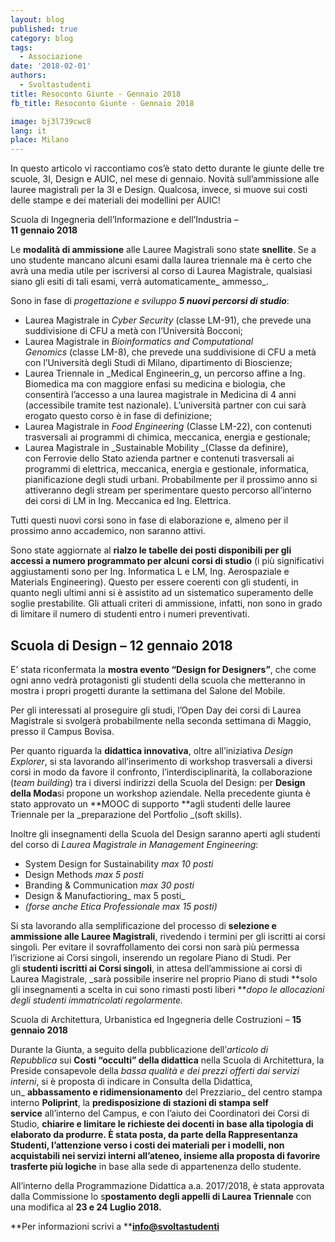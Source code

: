 ```yaml
---
layout: blog
published: true
category: blog
tags:
  - Associazione
date: '2018-02-01'
authors:
  - Svoltastudenti
title: Resoconto Giunte - Gennaio 2018
fb_title: Resoconto Giunte - Gennaio 2018

image: bj3l739cwc8
lang: it
place: Milano
---
```


In questo articolo vi raccontiamo cos’è stato detto durante le giunte delle tre scuole, 3I, Design e AUIC, nel mese di gennaio. Novità sull’ammissione alle lauree magistrali per la 3I e Design. Qualcosa, invece, si muove sui costi delle stampe e dei materiali dei modellini per AUIC!

Scuola di Ingegneria dell’Informazione e dell’Industria –  
**11 gennaio 2018**

Le **modalità di ammissione** alle Lauree Magistrali sono state **snellite**. Se a uno studente mancano alcuni esami dalla laurea triennale ma è certo che avrà una media utile per iscriversi al corso di Laurea Magistrale, qualsiasi siano gli esiti di tali esami, verrà automaticamente_ ammesso_.

Sono in fase di _progettazione e sviluppo **5 nuovi percorsi di studio**_:  

*   Laurea Magistrale in _Cyber Security_ (classe LM-91), che prevede una suddivisione di CFU a metà con l’Università Bocconi;
*   Laurea Magistrale in _Bioinformatics and Computational Genomics_ (classe LM-8), che prevede una suddivisione di CFU a metà con l’Università degli Studi di Milano, dipartimento di Bioscienze;
*   Laurea Triennale in _Medical Engineerin_g, un percorso affine a Ing. Biomedica ma con maggiore enfasi su medicina e biologia, che consentirà l’accesso a una laurea magistrale in Medicina di 4 anni (accessibile tramite test nazionale). L’università partner con cui sarà erogato questo corso è in fase di definizione;
*   Laurea Magistrale in _Food Engineering_ (Classe LM-22), con contenuti trasversali ai programmi di chimica, meccanica, energia e gestionale;
*   Laurea Magistrale in _Sustainable Mobility _(Classe da definire), con Ferrovie dello Stato azienda partner e contenuti trasversali ai programmi di elettrica, meccanica, energia e gestionale, informatica, pianificazione degli studi urbani. Probabilmente per il prossimo anno si attiveranno degli stream per sperimentare questo percorso all’interno dei corsi di LM in Ing. Meccanica ed Ing. Elettrica.

Tutti questi nuovi corsi sono in fase di elaborazione e, almeno per il prossimo anno accademico, non saranno attivi.

Sono state aggiornate al **rialzo le tabelle dei posti disponibili per gli accessi a numero programmato per alcuni corsi di studio** (i più significativi aggiustamenti sono per Ing. Informatica L e LM, Ing. Aerospaziale e Materials Engineering). Questo per essere coerenti con gli studenti, in quanto negli ultimi anni si è assistito ad un sistematico superamento delle soglie prestabilite. Gli attuali criteri di ammissione, infatti, non sono in grado di limitare il numero di studenti entro i numeri preventivati.

Scuola di Design – **12 gennaio 2018**
--------------------------------------

E’ stata riconfermata la **mostra evento “Design for Designers”**, che come ogni anno vedrà protagonisti gli studenti della scuola che metteranno in mostra i propri progetti durante la settimana del Salone del Mobile.

Per gli interessati al proseguire gli studi, l’Open Day dei corsi di Laurea Magistrale si svolgerà probabilmente nella seconda settimana di Maggio, presso il Campus Bovisa.

Per quanto riguarda la **didattica innovativa**, oltre all’iniziativa _Design Explorer_, si sta lavorando all’inserimento di workshop trasversali a diversi corsi in modo da favore il confronto, l’interdisciplinarità, la collaborazione (_team building_) tra i diversi indirizzi della Scuola del Design: per **Design della Moda**si propone un workshop aziendale. Nella precedente giunta è stato approvato un **MOOC di supporto **agli studenti delle lauree Triennale per la _preparazione del Portfolio _(soft skills).

Inoltre gli insegnamenti della Scuola del Design saranno aperti agli studenti del corso di _Laurea Magistrale in Management Engineering_:

*   System Design for Sustainability _max 10 posti_
*   Design Methods _max 5 posti_
*   Branding & Communication _max 30 posti_
*   Design & Manufactioring_ max 5 posti_
*   _(forse anche Etica Professionale max 15 posti)_

Si sta lavorando alla semplificazione del processo di **selezione e ammissione alle Lauree Magistrali**, rivedendo i termini per gli iscritti ai corsi singoli. Per evitare il sovraffollamento dei corsi non sarà più permessa l’iscrizione ai Corsi singoli, inserendo un regolare Piano di Studi. Per gli **studenti iscritti ai Corsi singoli**, in attesa dell’ammissione ai corsi di Laurea Magistrale, _sarà possibile inserire nel proprio Piano di studi **solo gli insegnamenti a scelta in cui sono rimasti posti liberi **_dopo le allocazioni degli studenti immatricolati regolarmente._

Scuola di Architettura, Urbanistica ed Ingegneria delle Costruzioni – **15 gennaio 2018**

Durante la Giunta, a seguito della pubblicazione dell’_articolo di Repubblica_ sui **Costi “occulti” della didattica** nella Scuola di Architettura, la Preside consapevole della _bassa qualità e dei prezzi offerti dai servizi interni_, si è proposta di indicare in Consulta della Didattica, un_ **abbassamento e ridimensionamento** del Prezziario_ del centro stampa interno **Poliprint**, la **predisposizione di stazioni di stampa self service** all’interno del Campus, e con l’aiuto dei Coordinatori dei Corsi di Studio, **chiarire e limitare le richieste dei docenti **in base alla tipologia di elaborato da produrre. È stata posta, da parte della Rappresentanza Studenti, l’**attenzione verso i costi dei materiali per i modelli**, non acquistabili nei servizi interni all’ateneo, insieme alla proposta di** favorire trasferte più logiche** in base alla sede di appartenenza dello studente.

All’interno della Programmazione Didattica a.a. 2017/2018, è stata approvata dalla Commissione lo s**postamento degli appelli di Laurea Triennale** con una modifica al **23 e 24 Luglio 2018.**

**Per informazioni scrivi a **[**info@svoltastudenti**](mailto:info@svoltastudenti)
